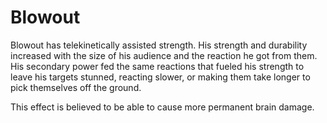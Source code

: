 # Blowout
Blowout has telekinetically assisted strength. His strength and durability increased with the size of his audience and the reaction he got from them. His secondary power fed the same reactions that fueled his strength to leave his targets stunned, reacting slower, or making them take longer to pick themselves off the ground.

This effect is believed to be able to cause more permanent brain damage. 
